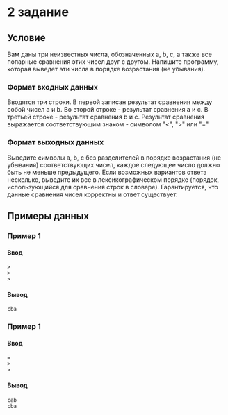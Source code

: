 # 2 задание
## Условие
Вам даны три неизвестных числа, обозначенных a, b, c, а также все попарные сравнения этих чисел друг с другом. 
Напишите программу, которая выведет эти числа в порядке возрастания (не убывания).
### Формат входных данных
Вводятся три строки. В первой записан результат сравнения между собой чисел a и b. Во второй строке - 
результат сравнения a и c. В третьей строке - результат сравнения b и c. Результат сравнения выражается 
соответствующим знаком - символом "<", ">" или "="
### Формат выходных данных
Выведите символы a, b, c без разделителей в порядке возрастания (не убывания) соответствующих чисел, 
каждое следующее число должно быть не меньше предыдущего. Если возможных вариантов ответа несколько, 
выведите их все в лексикографическом порядке (порядок, использующийся для сравнения строк в словаре). 
Гарантируется, что данные сравнения чисел корректны и ответ существует.
## Примеры данных
### Пример 1
#### Ввод
```
>
>
>
```
#### Вывод
```
cba
```
### Пример 1
#### Ввод
```
=
>
>
```
#### Вывод
```
cab
cba
```
